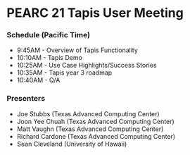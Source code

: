 # PEARC 21 Tapis User Meeting

### Schedule (Pacific Time)
* 9:45AM  - Overview of Tapis Functionality
* 10:10AM - Tapis Demo
* 10:25AM - Use Case Highlights/Success Stories
* 10:35AM - Tapis year 3 roadmap
* 10:40AM - Q/A



### Presenters
* Joe Stubbs (Texas Advanced Computing Center)
* Joon Yee Chuah (Texas Advanced Computing Center)
* Matt Vaughn  (Texas Advanced Computing Center)
* Richard Cardone (Texas Advanced Computing Center)
* Sean Cleveland (University of Hawaii)



